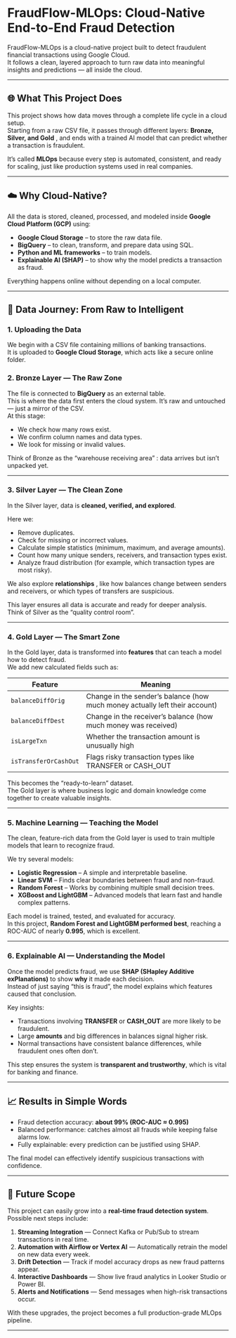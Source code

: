 # FraudFlow-MLOps: Cloud-Native End-to-End Fraud Detection

FraudFlow-MLOps is a cloud-native project built to detect fraudulent financial transactions using Google Cloud.  
It follows a clean, layered approach to turn raw data into meaningful insights and predictions — all inside the cloud.

---

## 🌐 What This Project Does

This project shows how data moves through a complete life cycle in a cloud setup.  
Starting from a raw CSV file, it passes through different layers: **Bronze, Silver, and Gold** , and ends with a trained AI model that can predict whether a transaction is fraudulent.

It’s called **MLOps** because every step is automated, consistent, and ready for scaling, just like production systems used in real companies.

---

## ☁️ Why Cloud-Native?

All the data is stored, cleaned, processed, and modeled inside **Google Cloud Platform (GCP)** using:
- **Google Cloud Storage** – to store the raw data file.
- **BigQuery** – to clean, transform, and prepare data using SQL.
- **Python and ML frameworks** – to train models.
- **Explainable AI (SHAP)** – to show why the model predicts a transaction as fraud.

Everything happens online without depending on a local computer.

---

## 🔄 Data Journey: From Raw to Intelligent

### 1. **Uploading the Data**
We begin with a CSV file containing millions of banking transactions.  
It is uploaded to **Google Cloud Storage**, which acts like a secure online folder.

### 2. **Bronze Layer — The Raw Zone**
The file is connected to **BigQuery** as an external table.  
This is where the data first enters the cloud system. It’s raw and untouched — just a mirror of the CSV.  
At this stage:
- We check how many rows exist.
- We confirm column names and data types.
- We look for missing or invalid values.

Think of Bronze as the “warehouse receiving area” : data arrives but isn’t unpacked yet.

---

### 3. **Silver Layer — The Clean Zone**
In the Silver layer, data is **cleaned, verified, and explored**.

Here we:
- Remove duplicates.
- Check for missing or incorrect values.
- Calculate simple statistics (minimum, maximum, and average amounts).
- Count how many unique senders, receivers, and transaction types exist.
- Analyze fraud distribution (for example, which transaction types are most risky).

We also explore **relationships** , like how balances change between senders and receivers, or which types of transfers are suspicious.

This layer ensures all data is accurate and ready for deeper analysis.  
Think of Silver as the “quality control room”.

---

### 4. **Gold Layer — The Smart Zone**
In the Gold layer, data is transformed into **features** that can teach a model how to detect fraud.  
We add new calculated fields such as:

| Feature | Meaning |
|----------|----------|
| `balanceDiffOrig` | Change in the sender’s balance (how much money actually left their account) |
| `balanceDiffDest` | Change in the receiver’s balance (how much money was received) |
| `isLargeTxn` | Whether the transaction amount is unusually high |
| `isTransferOrCashOut` | Flags risky transaction types like TRANSFER or CASH_OUT |

This becomes the “ready-to-learn” dataset.  
The Gold layer is where business logic and domain knowledge come together to create valuable insights.

---

### 5. **Machine Learning — Teaching the Model**
The clean, feature-rich data from the Gold layer is used to train multiple models that learn to recognize fraud.

We try several models:
- **Logistic Regression** – A simple and interpretable baseline.
- **Linear SVM** – Finds clear boundaries between fraud and non-fraud.
- **Random Forest** – Works by combining multiple small decision trees.
- **XGBoost and LightGBM** – Advanced models that learn fast and handle complex patterns.

Each model is trained, tested, and evaluated for accuracy.  
In this project, **Random Forest and LightGBM performed best**, reaching a ROC-AUC of nearly **0.995**, which is excellent.

---

### 6. **Explainable AI — Understanding the Model**
Once the model predicts fraud, we use **SHAP (SHapley Additive exPlanations)** to show **why** it made each decision.  
Instead of just saying “this is fraud”, the model explains which features caused that conclusion.

Key insights:
- Transactions involving **TRANSFER** or **CASH_OUT** are more likely to be fraudulent.
- Large **amounts** and big differences in balances signal higher risk.
- Normal transactions have consistent balance differences, while fraudulent ones often don’t.

This step ensures the system is **transparent and trustworthy**, which is vital for banking and finance.

---

## 📈 Results in Simple Words

- Fraud detection accuracy: **about 99% (ROC-AUC ≈ 0.995)**
- Balanced performance: catches almost all frauds while keeping false alarms low.
- Fully explainable: every prediction can be justified using SHAP.

The final model can effectively identify suspicious transactions with confidence.

---

## 🔮 Future Scope

This project can easily grow into a **real-time fraud detection system**.  
Possible next steps include:

1. **Streaming Integration** — Connect Kafka or Pub/Sub to stream transactions in real time.
2. **Automation with Airflow or Vertex AI** — Automatically retrain the model on new data every week.
3. **Drift Detection** — Track if model accuracy drops as new fraud patterns appear.
4. **Interactive Dashboards** — Show live fraud analytics in Looker Studio or Power BI.
5. **Alerts and Notifications** — Send messages when high-risk transactions occur.

With these upgrades, the project becomes a full production-grade MLOps pipeline.

---



